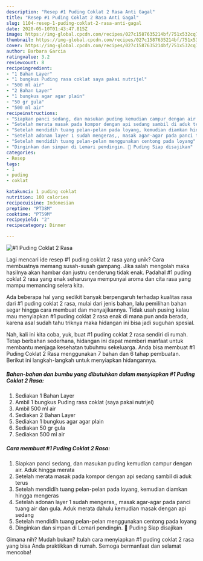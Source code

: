 ```yaml
---
description: "Resep #1 Puding Coklat 2 Rasa Anti Gagal"
title: "Resep #1 Puding Coklat 2 Rasa Anti Gagal"
slug: 1104-resep-1-puding-coklat-2-rasa-anti-gagal
date: 2020-05-10T01:43:47.815Z
image: https://img-global.cpcdn.com/recipes/027c1587635214bf/751x532cq70/1-puding-coklat-2-rasa-foto-resep-utama.jpg
thumbnail: https://img-global.cpcdn.com/recipes/027c1587635214bf/751x532cq70/1-puding-coklat-2-rasa-foto-resep-utama.jpg
cover: https://img-global.cpcdn.com/recipes/027c1587635214bf/751x532cq70/1-puding-coklat-2-rasa-foto-resep-utama.jpg
author: Barbara Garcia
ratingvalue: 3.2
reviewcount: 8
recipeingredient:
- "1 Bahan Layer"
- "1 bungkus Puding rasa coklat saya pakai nutrijel"
- "500 ml air"
- "2 Bahan Layer"
- "1 bungkus agar agar plain"
- "50 gr gula"
- "500 ml air"
recipeinstructions:
- "Siapkan panci sedang, dan masukan puding kemudian campur dengan air. Aduk hingga merata"
- "Setelah merata masak pada kompor dengan api sedang sambil di aduk terus"
- "Setelah mendidih tuang pelan-pelan pada loyang, kemudian diamkan hingga mengeras"
- "Setelah adonan layer 1 sudah mengeras,, masak agar-agar pada panci tuang air dan gula. Aduk merata dahulu kemudian masak dengan api sedang"
- "Setelah mendidih tuang pelan-pelan menggunakan centong pada loyang"
- "Dinginkan dan simpan di Lemari pendingin. 🤗 Puding Siap disajikan"
categories:
- Resep
tags:
- 1
- puding
- coklat

katakunci: 1 puding coklat 
nutrition: 100 calories
recipecuisine: Indonesian
preptime: "PT38M"
cooktime: "PT59M"
recipeyield: "2"
recipecategory: Dinner

---
```



![#1 Puding Coklat 2 Rasa](https://img-global.cpcdn.com/recipes/027c1587635214bf/751x532cq70/1-puding-coklat-2-rasa-foto-resep-utama.jpg)

Lagi mencari ide resep #1 puding coklat 2 rasa yang unik? Cara membuatnya memang susah-susah gampang. Jika salah mengolah maka hasilnya akan hambar dan justru cenderung tidak enak. Padahal #1 puding coklat 2 rasa yang enak seharusnya mempunyai aroma dan cita rasa yang mampu memancing selera kita.



Ada beberapa hal yang sedikit banyak berpengaruh terhadap kualitas rasa dari #1 puding coklat 2 rasa, mulai dari jenis bahan, lalu pemilihan bahan segar hingga cara membuat dan menyajikannya. Tidak usah pusing kalau mau menyiapkan #1 puding coklat 2 rasa enak di mana pun anda berada, karena asal sudah tahu triknya maka hidangan ini bisa jadi suguhan spesial.


Nah, kali ini kita coba, yuk, buat #1 puding coklat 2 rasa sendiri di rumah. Tetap berbahan sederhana, hidangan ini dapat memberi manfaat untuk membantu menjaga kesehatan tubuhmu sekeluarga. Anda bisa membuat #1 Puding Coklat 2 Rasa menggunakan 7 bahan dan 6 tahap pembuatan. Berikut ini langkah-langkah untuk menyiapkan hidangannya.

<!--inarticleads1-->

##### Bahan-bahan dan bumbu yang dibutuhkan dalam menyiapkan #1 Puding Coklat 2 Rasa:

1. Sediakan 1 Bahan Layer
1. Ambil 1 bungkus Puding rasa coklat (saya pakai nutrijel)
1. Ambil 500 ml air
1. Sediakan 2 Bahan Layer
1. Sediakan 1 bungkus agar agar plain
1. Sediakan 50 gr gula
1. Sediakan 500 ml air




<!--inarticleads2-->

##### Cara membuat #1 Puding Coklat 2 Rasa:

1. Siapkan panci sedang, dan masukan puding kemudian campur dengan air. Aduk hingga merata
1. Setelah merata masak pada kompor dengan api sedang sambil di aduk terus
1. Setelah mendidih tuang pelan-pelan pada loyang, kemudian diamkan hingga mengeras
1. Setelah adonan layer 1 sudah mengeras,, masak agar-agar pada panci tuang air dan gula. Aduk merata dahulu kemudian masak dengan api sedang
1. Setelah mendidih tuang pelan-pelan menggunakan centong pada loyang
1. Dinginkan dan simpan di Lemari pendingin. 🤗 Puding Siap disajikan




Gimana nih? Mudah bukan? Itulah cara menyiapkan #1 puding coklat 2 rasa yang bisa Anda praktikkan di rumah. Semoga bermanfaat dan selamat mencoba!
